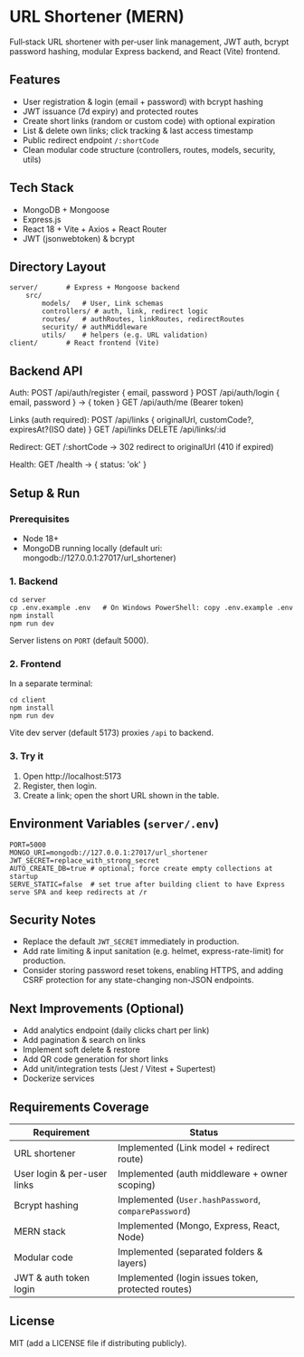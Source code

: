 # URL Shortener (MERN)

Full‑stack URL shortener with per‑user link management, JWT auth, bcrypt password hashing, modular Express backend, and React (Vite) frontend.

## Features
* User registration & login (email + password) with bcrypt hashing
* JWT issuance (7d expiry) and protected routes
* Create short links (random or custom code) with optional expiration
* List & delete own links; click tracking & last access timestamp
* Public redirect endpoint `/:shortCode`
* Clean modular code structure (controllers, routes, models, security, utils)

## Tech Stack
* MongoDB + Mongoose
* Express.js
* React 18 + Vite + Axios + React Router
* JWT (jsonwebtoken) & bcrypt

## Directory Layout
```
server/       # Express + Mongoose backend
	src/
		models/   # User, Link schemas
		controllers/ # auth, link, redirect logic
		routes/   # authRoutes, linkRoutes, redirectRoutes
		security/ # authMiddleware
		utils/    # helpers (e.g. URL validation)
client/       # React frontend (Vite)
```

## Backend API
Auth:
POST /api/auth/register { email, password }
POST /api/auth/login { email, password } -> { token }
GET /api/auth/me (Bearer token)

Links (auth required):
POST /api/links { originalUrl, customCode?, expiresAt?(ISO date) }
GET /api/links
DELETE /api/links/:id

Redirect:
GET /:shortCode -> 302 redirect to originalUrl (410 if expired)

Health:
GET /health -> { status: 'ok' }

## Setup & Run
### Prerequisites
* Node 18+
* MongoDB running locally (default uri: mongodb://127.0.0.1:27017/url_shortener)

### 1. Backend
```
cd server
cp .env.example .env   # On Windows PowerShell: copy .env.example .env
npm install
npm run dev
```
Server listens on `PORT` (default 5000).

### 2. Frontend
In a separate terminal:
```
cd client
npm install
npm run dev
```
Vite dev server (default 5173) proxies `/api` to backend.

### 3. Try it
1. Open http://localhost:5173
2. Register, then login.
3. Create a link; open the short URL shown in the table.

## Environment Variables (`server/.env`)
```
PORT=5000
MONGO_URI=mongodb://127.0.0.1:27017/url_shortener
JWT_SECRET=replace_with_strong_secret
AUTO_CREATE_DB=true # optional; force create empty collections at startup
SERVE_STATIC=false  # set true after building client to have Express serve SPA and keep redirects at /r
```

## Security Notes
* Replace the default `JWT_SECRET` immediately in production.
* Add rate limiting & input sanitation (e.g. helmet, express-rate-limit) for production.
* Consider storing password reset tokens, enabling HTTPS, and adding CSRF protection for any state-changing non-JSON endpoints.

## Next Improvements (Optional)
* Add analytics endpoint (daily clicks chart per link)
* Add pagination & search on links
* Implement soft delete & restore
* Add QR code generation for short links
* Add unit/integration tests (Jest / Vitest + Supertest)
* Dockerize services

## Requirements Coverage
| Requirement | Status |
|-------------|--------|
| URL shortener | Implemented (Link model + redirect route) |
| User login & per-user links | Implemented (auth middleware + owner scoping) |
| Bcrypt hashing | Implemented (`User.hashPassword`, `comparePassword`) |
| MERN stack | Implemented (Mongo, Express, React, Node) |
| Modular code | Implemented (separated folders & layers) |
| JWT & auth token login | Implemented (login issues token, protected routes) |

## License
MIT (add a LICENSE file if distributing publicly).
